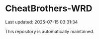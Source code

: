 # CheatBrothers-WRD

Last updated: 2025-07-15 03:31:34

This repository is automatically maintained.
